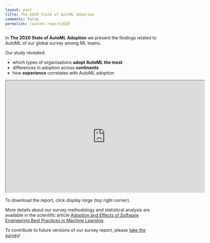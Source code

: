 ```yaml
---
layout: post
title: The 2020 State of AutoML Adoption
comments: False
permalink: /automl-report2020
---
```


In **The 2020 State of AutoML Adoption** we present the findings related to AutoML of our global survey among ML teams.

Our study revealed:

* which types of organisations **adopt AutoML the most**
* differences in adoption across **continents**
* how **experience** correlates with AutoML adoption

<iframe src="https://drive.google.com/file/d/1JEsXyy21IFNojJVKDqG4rCnbw8JYGfXv/preview" width="640" height="360"></iframe>

To download the report, click *display large* (top right corner).

More details about our survey methodology and statistical analysis are available in the scientific article <a href="/publications">Adoption and Effects of Software Engineering Best Practices in Machine Learning</a>.

To contribute to future versions of our survey report, please [take the survey](/survey)!

